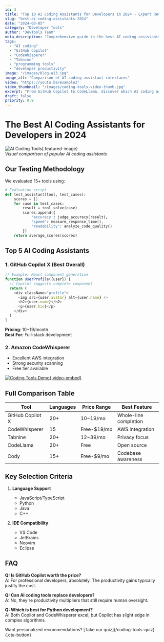 ```yaml
---
id: 3
title: "Top 10 AI Coding Assistants for Developers in 2024 - Expert Reviews"
slug: "best-ai-coding-assistants-2024"
date: "2024-03-05"
category: "Developer Tools"
author: "DevTools Team"
meta_description: "Comprehensive guide to the best AI coding assistants in 2024 including GitHub Copilot, Amazon CodeWhisperer, Tabnine and more. Compare features, pricing and performance."
tags: 
  - "AI coding"
  - "GitHub Copilot"
  - "CodeWhisperer"
  - "Tabnine"
  - "programming tools"
  - "developer productivity"
image: "/images/blog-ai3.jpg"
image_alt: "Comparison of AI coding assistant interfaces"
video: "https://youtu.be/example3"
video_thumbnail: "/images/coding-tools-video-thumb.jpg"
excerpt: "From GitHub Copilot to CodeLlama, discover which AI coding assistant best fits your development workflow in 2024 based on our extensive testing."
draft: false
priority: 0.9
---
```


# The Best AI Coding Assistants for Developers in 2024

![AI Coding Tools](https://example.com/coding-assistants.jpg){.featured-image}  
*Visual comparison of popular AI coding assistants*

## Our Testing Methodology

We evaluated 15+ tools using:

```python
# Evaluation script
def test_assistant(tool, test_cases):
    scores = []
    for case in test_cases:
        result = tool.solve(case)
        scores.append({
            'accuracy': judge_accuracy(result),
            'speed': measure_response_time(),
            'readability': analyze_code_quality()
        })
    return average_scores(scores)
```

## Top 5 AI Coding Assistants

### 1. GitHub Copilot X (Best Overall)
```javascript
// Example: React component generation
function UserProfile({user}) {
  // Copilot suggests complete component
  return (
    <div className="profile">
      <img src={user.avatar} alt={user.name} />
      <h2>{user.name}</h2>
      <p>{user.bio}</p>
    </div>
  )
}
```
**Pricing**: $10-$19/month  
**Best For**: Full-stack development

### 2. Amazon CodeWhisperer
- Excellent AWS integration
- Strong security scanning
- Free tier available

[![Coding Tools Demo](https://img.youtube.com/vi/example3/0.jpg){.video-embed}](https://youtu.be/example3)

## Full Comparison Table

| Tool              | Languages | Price Range | Best Feature          |
|-------------------|-----------|-------------|-----------------------|
| GitHub Copilot X  | 20+       | $10-$19/mo  | Whole-line completion |
| CodeWhisperer    | 15        | Free-$19/mo | AWS integration       |
| Tabnine          | 20+       | $12-$39/mo  | Privacy focus         |
| CodeLlama        | 20+       | Free        | Open source           |
| Cody             | 15+       | Free-$9/mo  | Codebase awareness    |

## Key Selection Criteria

1. **Language Support**  
   - JavaScript/TypeScript
   - Python
   - Java
   - C++

2. **IDE Compatibility**  
   - VS Code
   - JetBrains
   - Neovim
   - Eclipse

## FAQ

**Q: Is GitHub Copilot worth the price?**  
A: For professional developers, absolutely. The productivity gains typically justify the cost.

**Q: Can AI coding tools replace developers?**  
A: No, they're productivity multipliers that still require human oversight.

**Q: Which is best for Python development?**  
A: Both Copilot and CodeWhisperer excel, but Copilot has slight edge in complex algorithms.

<div class="cta">
Want personalized recommendations? [Take our quiz](/coding-tools-quiz){.cta-button}
</div>